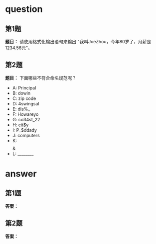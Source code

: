 # question

## 第1题
**题目：** 请使用格式化输出语句来输出 "我叫JoeZhou，今年80岁了，月薪是1234.56元"。

## 第2题
**题目：** 下面哪些不符合命名规范呢？
- A: Principal
- B: dowin
- C: zip code
- D: 4swingsal    
- E: dis%_    
- F: Howareyo
- G: co34st_22
- H: cit$y    
- I: P_$ddady
- J: computers    
- K: $$$$&
- L: ________

# answer

## 第1题
**答案：**

## 第2题
**答案：**
